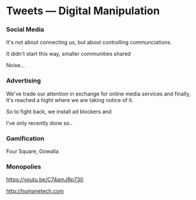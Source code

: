 # Tweets — Digital Manipulation

### Social Media

It's not about connecting us, but about controlling communciations.

It didn't start this way, smaller communities shared 

Noise... 

### Advertising

We've trade our attention in exchange for online media services and finally, it's reached a hight where we are taking notice of it.

So to fight back, we install ad blockers and 

I've only recently done so..

### Gamification

Four Square, Gowalla

### Monopolies

https://youtu.be/C74amJRp730



http://humanetech.com

